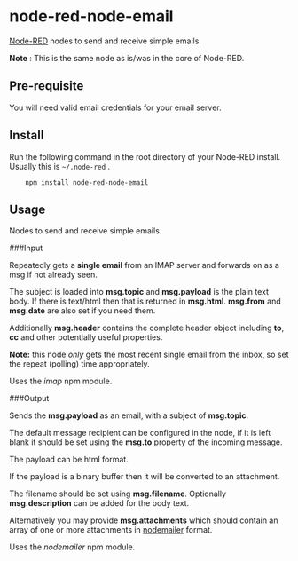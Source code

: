 node-red-node-email
===================

<a href="http://nodered.org" target="_new">Node-RED</a> nodes to send and receive simple emails.

**Note** : This is the same node as is/was in the core of Node-RED.

Pre-requisite
-------------

You will need valid email credentials for your email server.

Install
-------

Run the following command in the root directory of your Node-RED install.
Usually this is `~/.node-red` .

        npm install node-red-node-email

Usage
-----

Nodes to send and receive simple emails.

###Input

Repeatedly gets a **single email** from an IMAP server and forwards on as a msg if not already seen.

The subject is loaded into **msg.topic** and **msg.payload** is the plain text body.
If there is text/html then that is returned in **msg.html**. **msg.from** and
**msg.date** are also set if you need them.

Additionally **msg.header** contains the complete header object including
**to**, **cc** and other potentially useful properties.

**Note:** this node *only* gets the most recent single email from the inbox,
so set the repeat (polling) time appropriately.

Uses the *imap* npm module.

###Output

Sends the **msg.payload** as an email, with a subject of **msg.topic**.

The default message recipient can be configured in the node, if it is left
blank it should be set using the **msg.to** property of the incoming message.

The payload can be html format.

If the payload is a binary buffer then it will be converted to an attachment.

The filename should be set using **msg.filename**. Optionally
**msg.description** can be added for the body text.

Alternatively you may provide **msg.attachments** which should contain an array of one or
more attachments in <a href="https://www.npmjs.com/package/nodemailer#attachments" target="_new">nodemailer</a> format.

Uses the *nodemailer* npm module.
